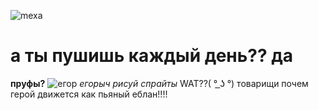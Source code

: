 ![mexa](https://sun1-87.userapi.com/s/v1/if2/r-DN_ysvnyQBuzGf9ngj7tJVnz4QZOg_VpYCY0U73mQ3MS_vl6Z51IWCxb00OG9ai0m50PjgRaFz5EL25fN-qZr-.jpg?size=1200x825&quality=96&type=album)
# а ты пушишь каждый день?? да 
__пруфы?__
![егор](https://sun1-21.userapi.com/s/v1/if2/GoKQ-YnoIg1K3n4kKVhFLqhy5XzqE98mb-hhe3JXqPW-MAwbxvbGzIan6APygVzD38kKSPE0_6s3Xv8iI27_faAF.jpg?size=1229x353&quality=96&type=album)
*егорыч рисуй спрайты* WAT??( ° ͟ʖ °)
товарищи почем герой движется как пьяный еблан!!!! 

